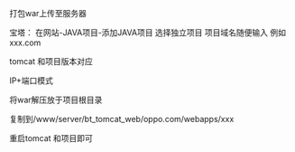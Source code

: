 打包war上传至服务器


宝塔：
在网站-JAVA项目-添加JAVA项目
选择独立项目
项目域名随便输入  例如  xxx.com

tomcat 和项目版本对应

IP+端口模式



将war解压放于项目根目录

复制到/www/server/bt_tomcat_web/oppo.com/webapps/xxx

重启tomcat 和项目即可